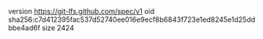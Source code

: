version https://git-lfs.github.com/spec/v1
oid sha256:c7d412395fac537d52740ee016e9ecf8b6843f723e1ed8245e1d25ddbbe4ad6f
size 2424
